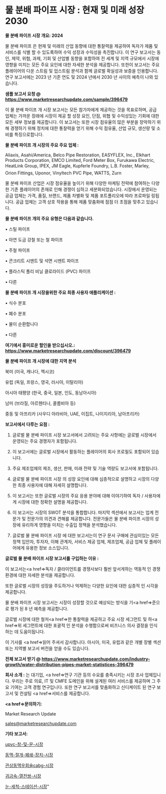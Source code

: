 # 물 분배 파이프 시장 : 현재 및 미래 성장 2030

<strong>물 분배 파이프 시장 개요: 2024</strong>

물 분배 파이프 은 현재 및 미래의 산업 동향에 대한 통찰력을 제공하여 독자가 제품 및 서비스를 식별 할 수 있도록하여 수익 성장과 수익성을 촉진합니다. 이 연구 보고서는 동인, 제약, 위협, 과제, 기회 및 산업별 동향을 포함하여 전 세계 및 지역 규모에서 시장에 영향을 미치는 모든 주요 요인에 대한 자세한 분석을 제공합니다. 또한이 보고서는 주요 플레이어의 다운 스트림 및 업스트림 분석과 함께 글로벌 확실성과 보증을 인용합니다. 연구 보고서에는 2023 년 기준 연도 및 2024 년에서 2030 년 사이의 예측이 나와 있습니다.



<strong>샘플 보고서 요청 @ <a href=https://www.marketresearchupdate.com/sample/396479>https://www.marketresearchupdate.com/sample/396479</a></strong>

이 물 분배 파이프 개 시장 보고서는 모든 참가자에게 제공하는 것을 목표로하며, 공급 업체는 가까운 장래에 시장이 제공 할 성장 요인, 단점, 위협 및 수익성있는 기회에 대한 모든 세부 정보를 제공합니다. 이 보고서는 또한 시장 점유율의 많은 부분을 장악하기 위해 경쟁하기 위해 정치에 대한 통찰력을 얻기 위해 수익 점유율, 산업 규모, 생산량 및 소비를 특징으로합니다.



<strong>물 분배 파이프 개 시장의 주요 주요 업체 :</strong>

Aliaxis, Asahi/America, Belco Pipe Restoration, EASYFLEX, Inc., Elkhart Products Corporation, EMCO Limited, Ford Meter Box, Furukawa Electric, HeatLink Group, IPEX, JM Eagle, Kupferle Foundry, L.B. Foster, Marley, Orion Fittings, Uponor, Vinyltech PVC Pipe, WATTS, Zurn

물 분배 파이프 산업은 시장 점유율을 높이기 위해 다양한 마케팅 전략에 참여하는 다양한 기존 플레이어의 존재로 인해 경쟁이 심하고 세분화되었습니다. 시장에서 운영되는 공급 업체는 가격, 품질, 브랜드, 제품 차별화 및 제품 포트폴리오에 따라 프로파일 링됩니다. 공급 업체는 고객 상호 작용을 통해 제품 맞춤화에 점점 더 초점을 맞추고 있습니다.



<strong>물 분배 파이프 개의 주요 유형은 다음과 같습니다.</strong>

• 스틸 파이프

• 아연 도금 강철 또는 철 파이프

• 주철 파이프

• 콘크리트 시멘트 및 석면 시멘트 파이프

• 플라스틱 폴리 비닐 클로라이드 (PVC) 파이프

• 다른



<strong>물 분배 파이프 개 시장을위한 주요 최종 사용자 애플리케이션 :</strong>

• 식수 분포

• 폐수 분포

• 물이 순환합니다

• 다른



<strong>여기에서 흥미로운 할인을 받으십시오.: <a href=https://www.marketresearchupdate.com/discount/396479>https://www.marketresearchupdate.com/discount/396479</a></strong>



<strong>물 분배 파이프 개 시장에 대한 지역 분석</strong>

북미 (미국, 캐나다, 멕시코)

유럽 (독일, 프랑스, 영국, 러시아, 이탈리아)

아시아 태평양 (한국, 중국, 일본, 인도, 동남아시아)

남미 (브라질, 아르헨티나, 콜롬비아 등)

중동 및 아프리카 (사우디 아라비아, UAE, 이집트, 나이지리아, 남아프리카)



<strong>보고서에서 다루는 요점 :</strong>

1. 글로벌 물 분배 파이프 시장 보고서에서 고려되는 주요 사항에는 글로벌 시장에서 운영되는 주요 경쟁자가 포함됩니다.

2. 이 보고서에는 글로벌 시장에서 활동하는 플레이어의 회사 프로필도 포함되어 있습니다.

3. 주요 제조업체의 제조, 생산, 판매, 미래 전략 및 기술 역량도 보고서에 포함됩니다.

4. 글로벌 물 분배 파이프 시장 의 성장 요인에 대해 심층적으로 설명하고 시장의 다양한 최종 사용자에 대해 자세히 설명합니다.

5. 이 보고서는 또한 글로벌 시장의 주요 응용 분야에 대해 이야기하여 독자 / 사용자에게 시장에 대한 정확한 설명을 제공합니다.

6. 이 보고서는 시장의 SWOT 분석을 통합합니다. 마지막 섹션에서 보고서는 업계 전문가 및 전문가의 의견과 견해를 제공합니다. 전문가들은 물 분배 파이프 시장의 성장에 유리하게 영향을 미치는 수출입 정책을 분석했습니다.

7. 글로벌 물 분배 파이프 시장 에 대한 보고서는이 연구 문서 구매에 관심이있는 모든 정책 입안자, 투자자, 이해 관계자, 서비스 제공 업체, 제조업체, 공급 업체 및 플레이어에게 유용한 정보 소스입니다.



<strong>글로벌 물 분배 파이프 시장 보고서를 구입하는 이유 :</strong>

이 보고서는<a href=>독자 / 클</a>라이언트를 경쟁사보다 훨씬 앞서게하는 역동적 인 경쟁 환경에 대한 자세한 분석을 제공합니다.

또한 글로벌 시장의 성장을 주도하거나 억제하는 다양한 요인에 대한 심층적 인 시각을 제공합니다.

물 분배 파이프 시장 보고서는 시장이 성장할 것으로 예상되는 방식을 기<a href=>준으로</a> 평가 된 8 년 예측을 제공합니다.

글로벌 시장에 대한 철저<a href=>한 통찰력</a>을 제공하고 주요 시장 세그먼트 및 하<a href=>위 세그</a>먼트에 대한 포괄적 인 분석을 수행함으로써 비즈니스 의사 결정을 인식하는 데 도움이됩니다.

이 기사를 <a href=>읽어 주</a>셔서 감사합니다. 아시아, 미국, 유럽과 같은 개별 장별 섹션 또는 지역별 보고서 버전을 얻을 수도 있습니다.



<strong>전체 보고서 받기 @ <a href=https://www.marketresearchupdate.com/industry-growth/water-distribution-pipes-market-statistices-396479>https://www.marketresearchupdate.com/industry-growth/water-distribution-pipes-market-statistices-396479</a></strong>



<strong>회사 소개 :</strong>
는 대기업, <a href=>연구 기</a>관 등의 수요를 충족시키는 시장 조사 업체입니다. 우리는 주로 의료, IT 및 CMFE 도메인을 위해 설계된 여러 서비스를 제공하며 그 주요 기여는 고객 경험 연구입니다. 또한 연구 보고서를 맞춤화하고 신디케이트 된 연구 보고서 및 컨설팅 <a href=>서비</a>스를 제공합니다.



<strong><a href=>문의하기:</a></strong>

Market Research Update

sales@marketresearchupdate.com



<strong>기타 보고서:</strong>

<a href=https://www.linkedin.com/pulse/upvc-창-및-문-시장-규모-성장-2023-isdailynews/>upvc-창-및-문-시장</a>

<a href=https://www.linkedin.com/pulse/동맥-절개-폐쇄-장치-시장-규모-및-성장-2023-analytics-avenue-adventures-24-ana-wihnf/>동맥-절개-폐쇄-장치-시장</a>

<a href=https://www.linkedin.com/pulse/관상동맥우회술cabg-시장-동향-및-성장-전망-trend-tracking-tips-360-analysis-wzwwf/>관상동맥우회술cabg-시장</a>

<a href=https://www.linkedin.com/pulse/귀금속-열전쌍-시장-세분화-연구-및-목표-고객2029년-trend-tracking-tips-360-analysis-ixbdf/>귀금속-열전쌍-시장</a>

<a href=https://www.linkedin.com/pulse/눈-세척-스테이션-시장-동향-및-성장-전망-trend-tracking-tips-360-analysis-vf4kf/>눈-세척-스테이션-시장</a>"
